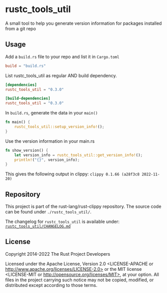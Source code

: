 # rustc_tools_util

A small tool to help you generate version information
for packages installed from a git repo

## Usage

Add a `build.rs` file to your repo and list it in `Cargo.toml`
````toml
build = "build.rs"
````

List rustc_tools_util as regular AND build dependency.
````toml
[dependencies]
rustc_tools_util = "0.3.0"

[build-dependencies]
rustc_tools_util = "0.3.0"
````

In `build.rs`, generate the data in your `main()`

```rust
fn main() {
    rustc_tools_util::setup_version_info!();
}
```

Use the version information in your main.rs

```rust
fn show_version() {
    let version_info = rustc_tools_util::get_version_info!();
    println!("{}", version_info);
}
```

This gives the following output in clippy:
`clippy 0.1.66 (a28f3c8 2022-11-20)`

## Repository

This project is part of the rust-lang/rust-clippy repository. The source code
can be found under `./rustc_tools_util/`.

The changelog for `rustc_tools_util` is available under:
[`rustc_tools_util/CHANGELOG.md`](https://github.com/rust-lang/rust-clippy/blob/master/rustc_tools_util/CHANGELOG.md)

## License

Copyright 2014-2022 The Rust Project Developers

Licensed under the Apache License, Version 2.0 <LICENSE-APACHE or
http://www.apache.org/licenses/LICENSE-2.0> or the MIT license
<LICENSE-MIT or http://opensource.org/licenses/MIT>, at your
option. All files in the project carrying such notice may not be
copied, modified, or distributed except according to those terms.
